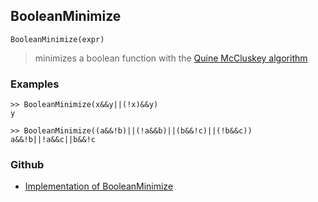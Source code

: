 ## BooleanMinimize

```
BooleanMinimize(expr)
```

> minimizes a boolean function with the [Quine McCluskey algorithm](https://en.wikipedia.org/wiki/Quine%E2%80%93McCluskey_algorithm)
 
### Examples

```
>> BooleanMinimize(x&&y||(!x)&&y)
y

>> BooleanMinimize((a&&!b)||(!a&&b)||(b&&!c)||(!b&&c))
a&&!b||!a&&c||b&&!c
```

### Github

* [Implementation of BooleanMinimize](https://github.com/axkr/symja_android_library/blob/master/symja_android_library/matheclipse-core/src/main/java/org/matheclipse/core/builtin/BooleanFunctions.java#L989) 

